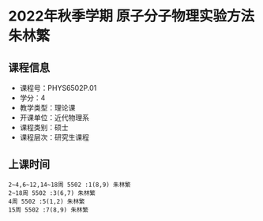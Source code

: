 # 2022年秋季学期 原子分子物理实验方法 朱林繁






## 课程信息

- 课程号：PHYS6502P.01
- 学分：4
- 教学类型：理论课
- 开课单位：近代物理系
- 课程类别：硕士
- 课程层次：研究生课程

## 上课时间

```
2~4,6~12,14~18周 5502 :1(8,9) 朱林繁
2~18周 5502 :3(6,7) 朱林繁
4周 5502 :5(1,2) 朱林繁
15周 5502 :7(8,9) 朱林繁
```

